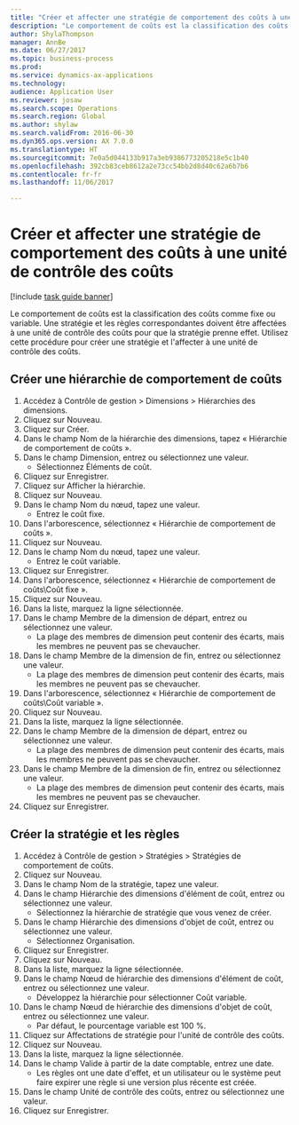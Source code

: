 ```yaml
--- 
title: "Créer et affecter une stratégie de comportement des coûts à une unité de contrôle des coûts"
description: "Le comportement de coûts est la classification des coûts comme fixe ou variable."
author: ShylaThompson
manager: AnnBe
ms.date: 06/27/2017
ms.topic: business-process
ms.prod: 
ms.service: dynamics-ax-applications
ms.technology: 
audience: Application User
ms.reviewer: josaw
ms.search.scope: Operations
ms.search.region: Global
ms.author: shylaw
ms.search.validFrom: 2016-06-30
ms.dyn365.ops.version: AX 7.0.0
ms.translationtype: HT
ms.sourcegitcommit: 7e0a5d044133b917a3eb9386773205218e5c1b40
ms.openlocfilehash: 392cb83ceb8612a2e73cc54bb2d8d40c62a6b7b6
ms.contentlocale: fr-fr
ms.lasthandoff: 11/06/2017

---
```

# <a name="create-and-assign-a-cost-behavior-policy-to-a-cost-control-unit"></a>Créer et affecter une stratégie de comportement des coûts à une unité de contrôle des coûts

[!include [task guide banner](../../includes/task-guide-banner.md)]

Le comportement de coûts est la classification des coûts comme fixe ou variable. Une stratégie et les règles correspondantes doivent être affectées à une unité de contrôle des coûts pour que la stratégie prenne effet. Utilisez cette procédure pour créer une stratégie et l'affecter à une unité de contrôle des coûts.


## <a name="create-a-cost-behavior-hierarchy"></a>Créer une hiérarchie de comportement de coûts
1. Accédez à Contrôle de gestion > Dimensions > Hiérarchies des dimensions.
2. Cliquez sur Nouveau.
3. Cliquez sur Créer.
4. Dans le champ Nom de la hiérarchie des dimensions, tapez « Hiérarchie de comportement de coûts ».
5. Dans le champ Dimension, entrez ou sélectionnez une valeur.
    * Sélectionnez Éléments de coût.  
6. Cliquez sur Enregistrer.
7. Cliquez sur Afficher la hiérarchie.
8. Cliquez sur Nouveau.
9. Dans le champ Nom du nœud, tapez une valeur.
    * Entrez le coût fixe.  
10. Dans l'arborescence, sélectionnez « Hiérarchie de comportement de coûts ».
11. Cliquez sur Nouveau.
12. Dans le champ Nom du nœud, tapez une valeur.
    * Entrez le coût variable.  
13. Cliquez sur Enregistrer.
14. Dans l'arborescence, sélectionnez « Hiérarchie de comportement de coûts\Coût fixe ».
15. Cliquez sur Nouveau.
16. Dans la liste, marquez la ligne sélectionnée.
17. Dans le champ Membre de la dimension de départ, entrez ou sélectionnez une valeur.
    * La plage des membres de dimension peut contenir des écarts, mais les membres ne peuvent pas se chevaucher.  
18. Dans le champ Membre de la dimension de fin, entrez ou sélectionnez une valeur.
    * La plage des membres de dimension peut contenir des écarts, mais les membres ne peuvent pas se chevaucher.  
19. Dans l'arborescence, sélectionnez « Hiérarchie de comportement de coûts\Coût variable ».
20. Cliquez sur Nouveau.
21. Dans la liste, marquez la ligne sélectionnée.
22. Dans le champ Membre de la dimension de départ, entrez ou sélectionnez une valeur.
    * La plage des membres de dimension peut contenir des écarts, mais les membres ne peuvent pas se chevaucher.  
23. Dans le champ Membre de la dimension de fin, entrez ou sélectionnez une valeur.
    * La plage des membres de dimension peut contenir des écarts, mais les membres ne peuvent pas se chevaucher.  
24. Cliquez sur Enregistrer.

## <a name="create-the-policy-and-rules"></a>Créer la stratégie et les règles
1. Accédez à Contrôle de gestion > Stratégies > Stratégies de comportement de coûts.
2. Cliquez sur Nouveau.
3. Dans le champ Nom de la stratégie, tapez une valeur.
4. Dans le champ Hiérarchie des dimensions d'élément de coût, entrez ou sélectionnez une valeur.
    * Sélectionnez la hiérarchie de stratégie que vous venez de créer.  
5. Dans le champ Hiérarchie des dimensions d'objet de coût, entrez ou sélectionnez une valeur.
    * Sélectionnez Organisation.  
6. Cliquez sur Enregistrer.
7. Cliquez sur Nouveau.
8. Dans la liste, marquez la ligne sélectionnée.
9. Dans le champ Nœud de hiérarchie des dimensions d'élément de coût, entrez ou sélectionnez une valeur.
    * Développez la hiérarchie pour sélectionner Coût variable.  
10. Dans le champ Nœud de hiérarchie des dimensions d'objet de coût, entrez ou sélectionnez une valeur.
    * Par défaut, le pourcentage variable est 100 %.  
11. Cliquez sur Affectations de stratégie pour l'unité de contrôle des coûts.
12. Cliquez sur Nouveau.
13. Dans la liste, marquez la ligne sélectionnée.
14. Dans le champ Valide à partir de la date comptable, entrez une date.
    * Les règles ont une date d'effet, et un utilisateur ou le système peut faire expirer une règle si une version plus récente est créée.  
15. Dans le champ Unité de contrôle des coûts, entrez ou sélectionnez une valeur.
16. Cliquez sur Enregistrer.


